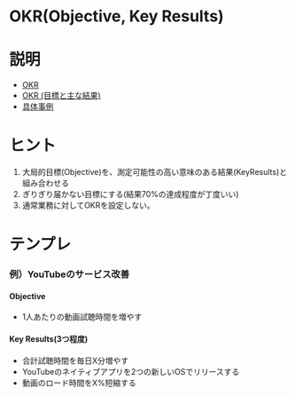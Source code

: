 # OKR(Objective, Key Results)

# 説明
- [OKR](http://www.lifehacker.jp/2013/10/131030okr_system.html)
- [OKR (目標と主な結果)](http://hiromaeda.com/2015/01/19/okr/)
- [具体事例](http://yaotti.hatenablog.com/entry/2015/02/15/001352)

# ヒント
1. 大局的目標(Objective)を、測定可能性の高い意味のある結果(KeyResults)と組み合わせる
2. ぎりぎり届かない目標にする(結果70%の達成程度が丁度いい)
3. 通常業務に対してOKRを設定しない。

# テンプレ

### 例）YouTubeのサービス改善
#### Objective
- 1人あたりの動画試聴時間を増やす

#### Key Results(3つ程度)
- 合計試聴時間を毎日X分増やす
- YouTubeのネイティブアプリを2つの新しいOSでリリースする
- 動画のロード時間をX%短縮する
